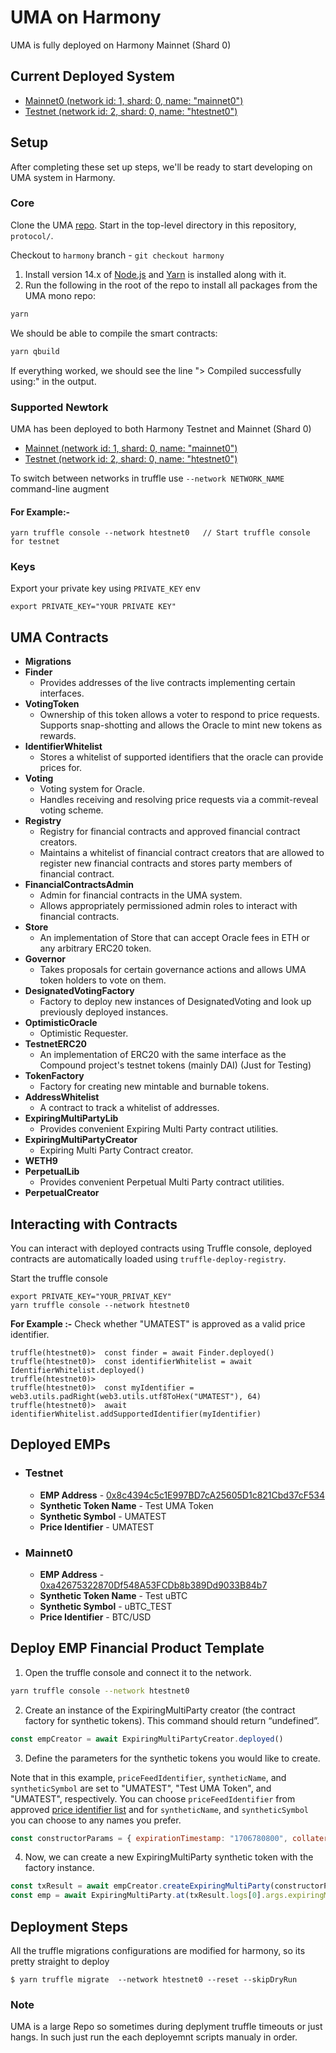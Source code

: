 # UMA on Harmony

UMA is fully deployed on Harmony Mainnet (Shard 0)

## Current Deployed System

- [Mainnet0 (network id: 1, shard: 0, name: "mainnet0")](https://github.com/ashutoshvarma/protocol/blob/harmony/packages/core/networks/1.json)
- [Testnet (network id: 2, shard: 0, name: "htestnet0")](https://github.com/ashutoshvarma/protocol/blob/harmony/packages/core/networks/2.json)

## Setup

After completing these set up steps, we'll be ready to start developing on UMA system in Harmony.

### Core

Clone the UMA [repo](https://github.com/ashutoshvarma/protocol). Start in the top-level directory in this repository, `protocol/`.

Checkout to `harmony` branch - `git checkout harmony`

1. Install version 14.x of [Node.js](https://nodejs.org/) and [Yarn](https://classic.yarnpkg.com/) is installed along with it.
2. Run the following in the root of the repo to install all packages from the UMA mono repo:

```bash
yarn
```

We should be able to compile the smart contracts:

```bash
yarn qbuild
```

If everything worked, we should see the line "> Compiled successfully using:" in the output.

### Supported Newtork

UMA has been deployed to both Harmony Testnet and Mainnet
(Shard 0)

- [Mainnet (network id: 1, shard: 0, name: "mainnet0")](https://github.com/ashutoshvarma/protocol/blob/harmony/packages/core/networks/1.json)
- [Testnet (network id: 2, shard: 0, name: "htestnet0")](https://github.com/ashutoshvarma/protocol/blob/harmony/packages/core/networks/2.json)

To switch between networks in truffle use `--network NETWORK_NAME` command-line augment

#### For Example:-

```console
yarn truffle console --network htestnet0   // Start truffle console for testnet
```

### Keys

Export your private key using `PRIVATE_KEY` env

```
export PRIVATE_KEY="YOUR PRIVATE KEY"
```

## UMA Contracts

- **Migrations**
- **Finder**
  - Provides addresses of the live contracts
    implementing certain interfaces.
- **VotingToken**
  - Ownership of this token allows a voter to respond to price
    requests. Supports snap-shotting and allows the Oracle to
    mint new tokens as rewards.
- **IdentifierWhitelist**
  - Stores a whitelist of supported identifiers that the oracle can provide prices for.
- **Voting**
  - Voting system for Oracle.
  - Handles receiving and resolving price requests via a commit-reveal
    voting scheme.
- **Registry**
  - Registry for financial contracts and approved financial contract
    creators.
  - Maintains a whitelist of financial contract creators that are allowed
    to register new financial contracts and stores party members of
    financial contract.
- **FinancialContractsAdmin**
  - Admin for financial contracts in the UMA system.
  - Allows appropriately permissioned admin roles to interact with financial
    contracts.
- **Store**
  - An implementation of Store that can accept Oracle fees in ETH or any
    arbitrary ERC20 token.
- **Governor**
  - Takes proposals for certain governance actions and allows UMA token
    holders to vote on them.
- **DesignatedVotingFactory**
  - Factory to deploy new instances of DesignatedVoting and look up
    previously deployed instances.
- **OptimisticOracle**
  - Optimistic Requester.
- **TestnetERC20**
  - An implementation of ERC20 with the same interface as the Compound project's testnet tokens (mainly DAI) (Just for Testing)
- **TokenFactory**
  - Factory for creating new mintable and burnable tokens.
- **AddressWhitelist**
  - A contract to track a whitelist of addresses.
- **ExpiringMultiPartyLib**
  - Provides convenient Expiring Multi Party contract utilities.
- **ExpiringMultiPartyCreator**
  - Expiring Multi Party Contract creator.
- **WETH9**
- **PerpetualLib**
  - Provides convenient Perpetual Multi Party contract utilities.
- **PerpetualCreator**

## Interacting with Contracts

You can interact with deployed contracts using Truffle console, deployed contracts are automatically
loaded using `truffle-deploy-registry`.

Start the truffle console

```
export PRIVATE_KEY="YOUR_PRIVAT_KEY"
yarn truffle console --network htestnet0
```

**For Example :-**
Check whether "UMATEST" is approved as a valid price identifier.

```
truffle(htestnet0)>  const finder = await Finder.deployed()
truffle(htestnet0)>  const identifierWhitelist = await IdentifierWhitelist.deployed()
truffle(htestnet0)>
truffle(htestnet0)>  const myIdentifier = web3.utils.padRight(web3.utils.utf8ToHex("UMATEST"), 64)
truffle(htestnet0)>  await identifierWhitelist.addSupportedIdentifier(myIdentifier)

```

## Deployed EMPs

- ### Testnet

  - **EMP Address** - [0x8c4394c5c1E997BD7cA25605D1c821Cbd37cF534](https://explorer.testnet.harmony.one/#/address/one133pef3wpaxtm6l9z2czarjppe0fheaf59jp3y7)
  - **Synthetic Token Name** - Test UMA Token
  - **Synthetic Symbol** - UMATEST
  - **Price Identifier** - UMATEST

- ### Mainnet0
  - **EMP Address** - [0xa42675322870Df548A53FCDb8b389Dd9033B84b7](https://explorer.harmony.one/#/address/0xa42675322870Df548A53FCDb8b389Dd9033B84b7)
  - **Synthetic Token Name** - Test uBTC
  - **Synthetic Symbol** - uBTC_TEST
  - **Price Identifier** - BTC/USD

## Deploy EMP Financial Product Template

1. Open the truffle console and connect it to the network.

```bash
yarn truffle console --network htestnet0
```

2. Create an instance of the ExpiringMultiParty creator (the contract factory for synthetic tokens).
   This command should return “undefined”.

```js
const empCreator = await ExpiringMultiPartyCreator.deployed()
```

3. Define the parameters for the synthetic tokens you would like to create.

Note that in this example, `priceFeedIdentifier`, `syntheticName`, and `syntheticSymbol` are set to "UMATEST", "Test UMA Token", and "UMATEST", respectively. You can choose `priceFeedIdentifier` from approved
[price identifier list](https://github.com/ashutoshvarma/protocol/blob/harmony/packages/core/config/identifiers.json)
and for `syntheticName`, and `syntheticSymbol` you can choose to any names you prefer.

```js
const constructorParams = { expirationTimestamp: "1706780800", collateralAddress: TestnetERC20.address, priceFeedIdentifier: web3.utils.padRight(web3.utils.utf8ToHex("UMATEST"), 64), syntheticName: "Test UMA Token", syntheticSymbol: "UMATEST", collateralRequirement: { rawValue: web3.utils.toWei("1.5") }, disputeBondPercentage: { rawValue: web3.utils.toWei("0.1") }, sponsorDisputeRewardPercentage: { rawValue: web3.utils.toWei("0.1") }, disputerDisputeRewardPercentage: { rawValue: web3.utils.toWei("0.1") }, minSponsorTokens: { rawValue: "100000000000000" }, timerAddress: Timer.address, withdrawalLiveness: 7200, liquidationLiveness: 7200, financialProductLibraryAddress: "0x0000000000000000000000000000000000000000"}
```

4. Now, we can create a new ExpiringMultiParty synthetic token with the factory instance.

```js
const txResult = await empCreator.createExpiringMultiParty(constructorParams)
const emp = await ExpiringMultiParty.at(txResult.logs[0].args.expiringMultiPartyAddress)
```

## Deployment Steps

All the truffle migrations configurations are modified for harmony, so its pretty straight to deploy

```
$ yarn truffle migrate  --network htestnet0 --reset --skipDryRun
```

### Note

UMA is a large Repo so sometimes during deplyment truffle timeouts or just hangs. In such just run the each deployemnt scripts manualy in order.
